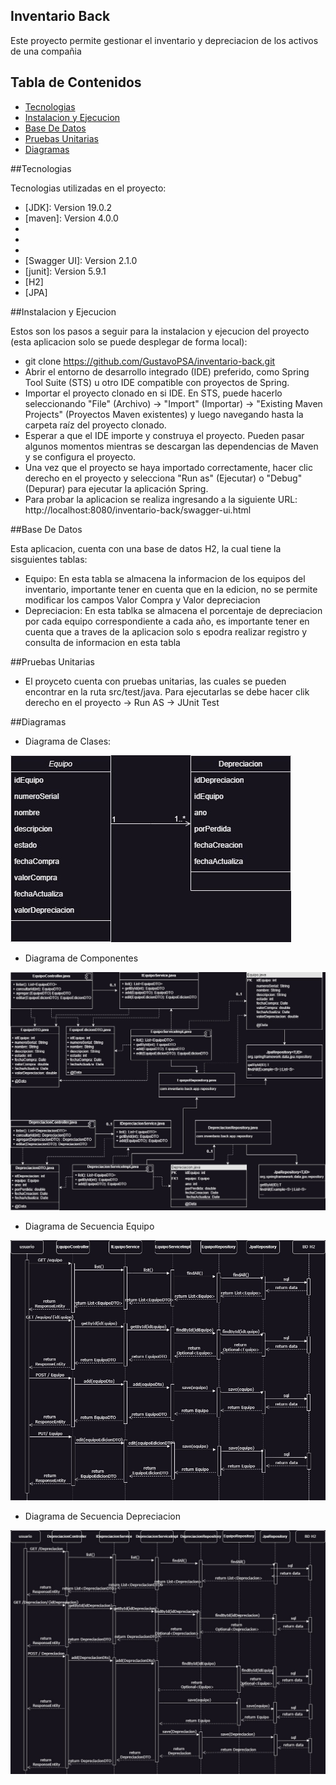 ## Inventario Back

Este proyecto permite gestionar el inventario y depreciacion de los activos de una compañia

## Tabla de Contenidos

- [Tecnologias](#tecnologias)
- [Instalacion y Ejecucion](#instalacion-y-ejecucion)
- [Base De Datos](#base-de-datos)
- [Pruebas Unitarias](#pruebas-unitarias)
- [Diagramas](#diagramas)

##Tecnologias

Tecnologias utilizadas en el proyecto:

 - [JDK]: Version 19.0.2
 - [maven]: Version 4.0.0
 - [mapstruct]: 1.5.3.Final
 - [Spring Boot]: 3.1.1
 - [lombok]: 1.18.28
 - [Swagger UI]: Version 2.1.0
 - [junit]: Version 5.9.1
 - [H2]
 - [JPA]
 
 
##Instalacion y Ejecucion
 
 Estos son los pasos a seguir para la instalacion y ejecucion del proyecto (esta aplicacion solo se puede desplegar de forma local):
 
 - git clone https://github.com/GustavoPSA/inventario-back.git
 - Abrir el entorno de desarrollo integrado (IDE) preferido, como Spring Tool Suite (STS) u otro IDE compatible con proyectos de Spring.
 - Importar el proyecto clonado en si IDE. En STS, puede hacerlo seleccionando "File" (Archivo) -> "Import" (Importar) -> "Existing Maven Projects" (Proyectos Maven existentes) y luego        	navegando hasta la carpeta raíz del proyecto clonado.
 - Esperar a que el IDE importe y construya el proyecto. Pueden pasar algunos momentos mientras se descargan las dependencias de Maven y se configura el proyecto.
 - Una vez que el proyecto se haya importado correctamente, hacer clic derecho en el proyecto y selecciona "Run as" (Ejecutar) o "Debug" (Depurar) para ejecutar la aplicación Spring.
 - Para probar la aplicacion se realiza ingresando a la siguiente URL: http://localhost:8080/inventario-back/swagger-ui.html
 
##Base De Datos

Esta aplicacion, cuenta con una base de datos H2, la cual tiene la sisguientes tablas:

 - Equipo: En esta tabla se almacena la informacion de los equipos del inventario, importante tener en cuenta que en la edicion, no se permite modificar los campos Valor Compra y Valor depreciacion
 - Depreciacion: En esta tablka se almacena el porcentaje de depreciacion por cada equipo correspondiente a cada año, es importante tener en cuenta que a traves de la aplicacion solo s epodra realizar registro y consulta de informacion en esta tabla
 
##Pruebas Unitarias

- El proyceto cuenta con pruebas unitarias, las cuales se pueden encontrar en la ruta src/test/java. Para ejecutarlas se debe hacer clik derecho en el proyecto -> Run AS -> JUnit Test
 
##Diagramas

- Diagrama de Clases:

![Diagrama de Clases](src/main/resources/images/diagrama_clases.jpg)

- Diagrama de Componentes

![Diagrama de Componentes](src/main/resources/images/Diagrama_componentes.jpg)
	
- Diagrama de Secuencia Equipo

![Diagrama de Secuencia Equipo](src/main/resources/images/Diagrama_seuencia_equipo.jpg)
	
- Diagrama de Secuencia Depreciacion

![Diagrama de Secuencia Depreciacion](src/main/resources/images/Diagrama_secuencia_depreciacion.jpg)
	
	
 